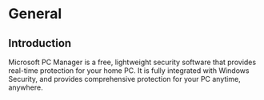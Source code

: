 # General

## Introduction

Microsoft PC Manager is a free, lightweight security software that provides real-time protection for your home PC. It is fully integrated with Windows Security, and provides comprehensive protection for your PC anytime, anywhere.